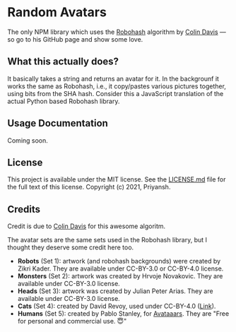 # Random Avatars

The only NPM library which uses the [Robohash](https://github.com/e1ven/Robohash) algorithm by [Colin Davis](https://github.com/e1ven) — so go to his GitHub page and show some love.

## What this actually does?

It basically takes a string and returns an avatar for it. In the backgrounf it works the same as Robohash, i.e., it copy/pastes various pictures together, using bits from the SHA hash. Consider this a JavaScript translation of the actual Python based Robohash library.

## Usage Documentation

Coming soon.

## License

This project is available under the MIT license. See the [LICENSE.md](LICENSE.md) file for the full text of this license. Copyright (c) 2021, Priyansh.

## Credits

Credit is due to [Colin Davis](https://github.com/e1ven) for this awesome algoritm.

The avatar sets are the same sets used in the Robohash library, but I thought they deserve some credit here too.

- **Robots** (Set 1): artwork (and robohash backgrounds) were created by Zikri Kader. They are available under CC-BY-3.0 or CC-BY-4.0 license.
- **Monsters** (Set 2): artwork was created by Hrvoje Novakovic. They are available under CC-BY-3.0 license.
- **Heads** (Set 3): artwork was created by Julian Peter Arias. They are available under CC-BY-3.0 license.
- **Cats** (Set 4): created by David Revoy, used under CC-BY-4.0 ([Link](https://www.peppercarrot.com/en/article391/cat-avatar-generator)).
- **Humans** (Set 5): created by Pablo Stanley, for [Avataaars](https://avataaars.com/). They are "Free for personal and commercial use. 😇"
